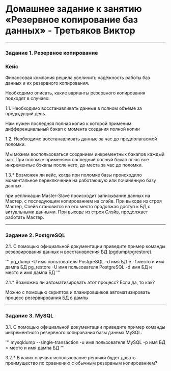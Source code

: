 # Домашнее задание к занятию «Резервное копирование баз данных» - Третьяков Виктор
---

### Задание 1. Резервное копирование

### Кейс
Финансовая компания решила увеличить надёжность работы баз данных и их резервного копирования. 

Необходимо описать, какие варианты резервного копирования подходят в случаях: 

1.1. Необходимо восстанавливать данные в полном объёме за предыдущий день.

Нам нужен последняя полная копия к которой применим дифференциальный бэкап с момента создания полной копии

1.2. Необходимо восстанавливать данные за час до предполагаемой поломки.

Мы можем воспользоваться созданием инкрементных бэкапов каждый час. При поломке применяем последний полный бэкап плюс все инкрементые бэкапы после него, до места за час до поломки.

1.3.* Возможен ли кейс, когда при поломке базы происходило моментальное переключение на работающую или починенную базу данных.

при репликации Master-Slave происходит записывание данных на Мастер, с последующим копированием на слэйв. При выходе из строя Мастер, Слейв становится на его место продолжая доступ к БД с актуальными данными. При выходе из строя Слэйв, продолжает работать Мастер.

---

### Задание 2. PostgreSQL

2.1. С помощью официальной документации приведите пример команды резервирования данных и восстановления БД (pgdump/pgrestore).

''' 
pg_dump -U имя пользователя PostgreSQL -d имя БД e -f место и имя дампа БД
pg_restore -U имя пользователя PostgreSQL -d имя БД и  место и имя дампа БД
'''

2.1.* Возможно ли автоматизировать этот процесс? Если да, то как?

Можно с помощью скриптов и планировщиков автоматизировать процесс резервирования БД в дампы

---

### Задание 3. MySQL

3.1. С помощью официальной документации приведите пример команды инкрементного резервного копирования базы данных MySQL. 

'''
mysqldump --single-transaction -u имя пользователя MySQL -p имя БД > место и имя дампа БД
'''

3.2.* В каких случаях использование реплики будет давать преимущество по сравнению с обычным резервным копированием?
